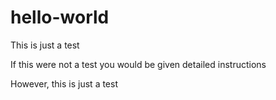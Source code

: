 # hello-world
This is just a test

If this were not a test you would be given detailed instructions

However, this is just a test
